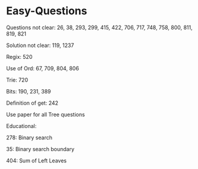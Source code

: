 # Easy-Questions

Questions not clear:
26, 38, 293, 299, 415, 422, 706, 717, 748, 758, 800, 811, 819, 821

Solution not clear:
119, 1237

Regix:
520

Use of Ord:
67, 709, 804, 806

Trie:
720

Bits:
190, 231, 389

Definition of get:
242

Use paper for all Tree questions


Educational:

278: Binary search 

35: Binary search boundary 

404: Sum of Left Leaves 
